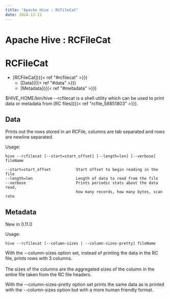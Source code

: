 ```yaml
---
title: "Apache Hive : RCFileCat"
date: 2024-12-12
---
```


# Apache Hive : RCFileCat

# RCFileCat

* [RCFileCat]({{< ref "#rcfilecat" >}})
	+ [Data]({{< ref "#data" >}})
	+ [Metadata]({{< ref "#metadata" >}})

$HIVE_HOME/bin/hive --rcfilecat is a shell utility which can be used to print data or metadata from [RC files]({{< ref "rcfile_58851803" >}}).

## Data

Prints out the rows stored in an RCFile, columns are tab separated and rows are newline separated.

Usage:

```
hive --rcfilecat [--start=start_offset] [--length=len] [--verbose] fileName

--start=start_offset           Start offset to begin reading in the file
--length=len                   Length of data to read from the file
--verbose                      Prints periodic stats about the data read,
                               how many records, how many bytes, scan rate

```

## Metadata

New in 0.11.0

Usage:

```
hive --rcfilecat [--column-sizes | --column-sizes-pretty] fileName

```

With the --column-sizes option set, instead of printing the data in the RC file, prints rows with 3 columns.  
 <column number> <uncompressed size> <compressed size>  
 The sizes of the columns are the aggregated sizes of the column in the entire file taken from the RC file headers.

With the --column-sizes-pretty option set prints the same data as is printed with the --column-sizes option but with a more human friendly format.

 

 

